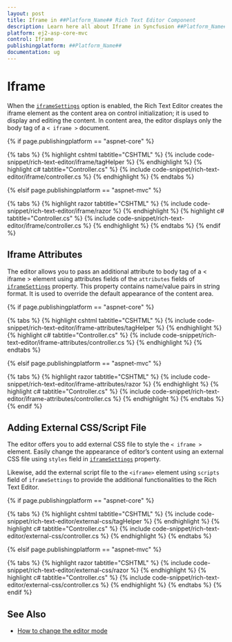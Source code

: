 ```yaml
---
layout: post
title: Iframe in ##Platform_Name## Rich Text Editor Component
description: Learn here all about Iframe in Syncfusion ##Platform_Name## Rich Text Editor component and more.
platform: ej2-asp-core-mvc
control: Iframe
publishingplatform: ##Platform_Name##
documentation: ug
---
```



# Iframe

When the [`iframeSettings`](https://help.syncfusion.com/cr/aspnetcore-js2/Syncfusion.EJ2.RichTextEditor.RichTextEditorBuilder.html#Syncfusion_EJ2_RichTextEditor_RichTextEditorBuilder_IframeSettings_Syncfusion_EJ2_RichTextEditor_RichTextEditorIFrameSettings_) option is enabled, the Rich Text Editor creates the iframe element as the content area on control initialization; it is used to display and editing the content. In content area, the editor displays only the body tag of a `< iframe >` document.

{% if page.publishingplatform == "aspnet-core" %}

{% tabs %}
{% highlight cshtml tabtitle="CSHTML" %}
{% include code-snippet/rich-text-editor/iframe/tagHelper %}
{% endhighlight %}
{% highlight c# tabtitle="Controller.cs" %}
{% include code-snippet/rich-text-editor/iframe/controller.cs %}
{% endhighlight %}
{% endtabs %}

{% elsif page.publishingplatform == "aspnet-mvc" %}

{% tabs %}
{% highlight razor tabtitle="CSHTML" %}
{% include code-snippet/rich-text-editor/iframe/razor %}
{% endhighlight %}
{% highlight c# tabtitle="Controller.cs" %}
{% include code-snippet/rich-text-editor/iframe/controller.cs %}
{% endhighlight %}
{% endtabs %}
{% endif %}



## Iframe Attributes

The editor allows you to pass an additional attribute to body tag of a < iframe > element using attributes fields of the `attributes` fields of [`iframeSettings`](https://help.syncfusion.com/cr/aspnetcore-js2/Syncfusion.EJ2.RichTextEditor.RichTextEditorBuilder.html#Syncfusion_EJ2_RichTextEditor_RichTextEditorBuilder_IframeSettings_Syncfusion_EJ2_RichTextEditor_RichTextEditorIFrameSettings_) property. This property contains name/value pairs in string format. It is used to override the default appearance of the content area.

{% if page.publishingplatform == "aspnet-core" %}

{% tabs %}
{% highlight cshtml tabtitle="CSHTML" %}
{% include code-snippet/rich-text-editor/iframe-attributes/tagHelper %}
{% endhighlight %}
{% highlight c# tabtitle="Controller.cs" %}
{% include code-snippet/rich-text-editor/iframe-attributes/controller.cs %}
{% endhighlight %}
{% endtabs %}

{% elsif page.publishingplatform == "aspnet-mvc" %}

{% tabs %}
{% highlight razor tabtitle="CSHTML" %}
{% include code-snippet/rich-text-editor/iframe-attributes/razor %}
{% endhighlight %}
{% highlight c# tabtitle="Controller.cs" %}
{% include code-snippet/rich-text-editor/iframe-attributes/controller.cs %}
{% endhighlight %}
{% endtabs %}
{% endif %}



## Adding External CSS/Script File

The editor offers you to add external CSS file to style the `< iframe >` element. Easily change the appearance of editor’s content using an external CSS file using  `styles` field in [`iframeSettings`](https://help.syncfusion.com/cr/aspnetcore-js2/Syncfusion.EJ2.RichTextEditor.RichTextEditorBuilder.html#Syncfusion_EJ2_RichTextEditor_RichTextEditorBuilder_IframeSettings_Syncfusion_EJ2_RichTextEditor_RichTextEditorIFrameSettings_) property.

Likewise, add the external script file to the `<iframe>` element using `scripts` field of `iframeSettings` to provide the additional functionalities to the Rich Text Editor.

{% if page.publishingplatform == "aspnet-core" %}

{% tabs %}
{% highlight cshtml tabtitle="CSHTML" %}
{% include code-snippet/rich-text-editor/external-css/tagHelper %}
{% endhighlight %}
{% highlight c# tabtitle="Controller.cs" %}
{% include code-snippet/rich-text-editor/external-css/controller.cs %}
{% endhighlight %}
{% endtabs %}

{% elsif page.publishingplatform == "aspnet-mvc" %}

{% tabs %}
{% highlight razor tabtitle="CSHTML" %}
{% include code-snippet/rich-text-editor/external-css/razor %}
{% endhighlight %}
{% highlight c# tabtitle="Controller.cs" %}
{% include code-snippet/rich-text-editor/external-css/controller.cs %}
{% endhighlight %}
{% endtabs %}
{% endif %}



## See Also

* [How to change the editor mode](./formation/#markdown-editor)
